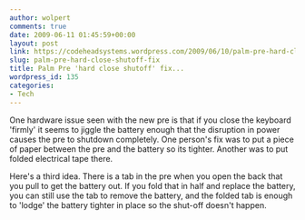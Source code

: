 ```yaml
---
author: wolpert
comments: true
date: 2009-06-11 01:45:59+00:00
layout: post
link: https://codeheadsystems.wordpress.com/2009/06/10/palm-pre-hard-close-shutoff-fix/
slug: palm-pre-hard-close-shutoff-fix
title: Palm Pre 'hard close shutoff' fix...
wordpress_id: 135
categories:
- Tech
---
```


One hardware issue seen with the new pre is that if you close the keyboard 'firmly' it seems to jiggle the battery enough that the disruption in power causes the pre to shutdown completely. One person's fix was to put a piece of paper between the pre and the battery so its tighter. Another was to put folded electrical tape there.

Here's a third idea. There is a tab in the pre when you open the back that you pull to get the battery out. If you fold that in half and replace the battery, you can still use the tab to remove the battery, and the folded tab is enough to 'lodge' the battery tighter in place so the shut-off doesn't happen.
